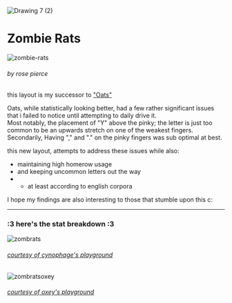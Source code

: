 ![Drawing 7 (2)](https://github.com/user-attachments/assets/4a970269-4c83-497b-a058-32720c2d473c)
# Zombie Rats  
![zombie-rats](https://github.com/user-attachments/assets/9fd48053-9b05-452e-8673-d0bba2a42bb8)
###### by rose pierce

this layout is my successor to ["Oats"](https://github.com/rowie324/Oats)  
  
Oats, while statistically looking better, had a few rather significant issues that i failed to notice until attempting to daily drive it.  
Most notably, the placement of "Y" above the pinky; the letter is just too common to be an upwards stretch on one of the weakest fingers. Secondarily, Having "," and "." on the pinky fingers was sub optimal at best.

this new layout, attempts to address these issues while also:  
- maintaining high homerow usage
- and keeping uncommon letters out the way
- - at least according to english corpora

I hope my findings are also interesting to those that stumble upon this c:

--- 
### :3 here's the stat breakdown :3
![zombrats](https://github.com/user-attachments/assets/2f569273-57f8-4355-b8d8-acf59e30a630)
###### [courtesy of cynophage's playground](https://cyanophage.github.io/playground.html?layout=zombxjpluq%5Cratsgfhnei%3Bw-%2Ccvkd.%2Fy%27%5E&mode=ergo&lan=english)

![zombratsoxey](https://github.com/user-attachments/assets/06c7ad65-a5bd-430c-9ffe-7e0ca231526c)
###### [courtesy of oxey's playground](https://oxey.dev/playground/index.html)
